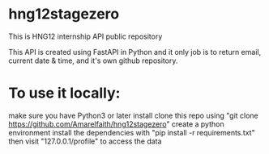 # hng12stagezero
This is HNG12 internship API public repository

This API is created using FastAPI in Python and it only job is to return email, current date & time, and it's own github repository. 

# To use it locally:
make sure you have Python3 or later install
clone this repo using "git clone https://github.com/Amarelfaith/hng12stagezero"
create a python environment
install the dependencies with "pip install -r requirements.txt"
then visit "127.0.0.1/profile" to access the data

